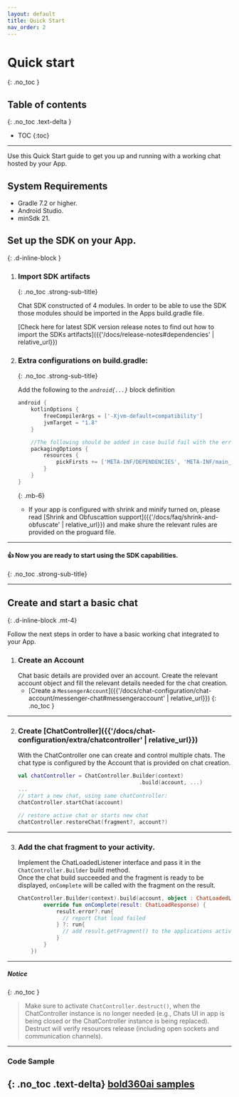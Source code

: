```yaml
---
layout: default
title: Quick Start
nav_order: 2
---
```


# Quick start
{: .no_toc }

## Table of contents
{: .no_toc .text-delta }

- TOC
{:toc}

---

Use this Quick Start guide to get you up and running with a working chat hosted by your App.   

## System Requirements  

* Gradle 7.2 or higher.
* Android Studio.
* minSdk 21. 

## Set up the SDK on your App.
{: .d-inline-block }

1. ### Import SDK artifacts 
    {: .no_toc .strong-sub-title}   
    
    Chat SDK constructed of 4 modules. In order to be able to use the SDK those modules should be imported in the Apps build.gradle file.

    [Check here for latest SDK version release notes to find out how to import the SDKs artifacts]({{'/docs/release-notes#dependencies' | relative_url}}) 

    
2. ### Extra configurations on build.gradle:
    {: .no_toc .strong-sub-title}  
   
    Add the following to the _`android{...}`_ block definition

    ```gradle
    android {
        kotlinOptions {
            freeCompilerArgs = ['-Xjvm-default=compatibility']
            jvmTarget = "1.8"
        }

        //The following should be added in case build fail with the error: "More than one file was found with OS independent path..."
        packagingOptions {
            resources {
                pickFirsts += ['META-INF/DEPENDENCIES', 'META-INF/main_debug.kotlin_module', 'META-INF/main_release.kotlin_module', 'META-INF/main_sdktesting.kotlin_module', 'META-INF/ui_debug.kotlin_module', 'META-INF/ui_release.kotlin_module']
            }
        }
    }
    ```
    {: .mb-6}


    - If your app is configured with shrink and minify turned on, please read [Shrink and Obfuscattion support]({{'/docs/faq/shrink-and-obfuscate' | relative_url}}) and make shure the relevant rules are provided on the proguard file.
    
---

#### 👍  Now you are ready to start using the SDK capabilities.
{: .no_toc .strong-sub-title}

---

## Create and start a basic chat  
{: .d-inline-block .mt-4}

Follow the next steps in order to have a basic working chat integrated to your App.

1. ### Create an Account
    Chat basic details are provided over an account.
    Create the relevant account object and fill the relevant details needed for the chat creation.
    - [Create a `MessengerAccount`]({{'/docs/chat-configuration/chat-account/messenger-chat#messengeraccount' | relative_url}})
    {: .no_toc }
     
---

2. ### Create [ChatController]({{'/docs/chat-configuration/extra/chatcontroller' | relative_url}})
    With the ChatController one can create and control multiple chats.
    The chat type is configured by the Account that is provided on chat creation.

    ```kotlin
    val chatController = ChatController.Builder(context)
                                          .build(account, ...)
    ...
    // start a new chat, using same chatController:
    chatController.startChat(account)

    // restore active chat or starts new chat
    chatController.restoreChat(fragment?, account?)
    ```
---

3. ### Add the chat fragment to your activity.

    Implement the ChatLoadedListener interface and pass it in the `ChatController.Builder` build method.   
    Once the chat build succeeded and the fragment is ready to be displayed, `onComplete` will be called with the fragment on the result. 

    ```kotlin
    ChatController.Builder(context).build(account, object : ChatLoadedListener {
            override fun onComplete(result: ChatLoadResponse) {
                result.error?.run{
                  // report Chat load failed
                } ?: run{
                  // add result.getFragment() to the applications activity.
                }
            }
        })
    ```
---

##### **Notice** 
{: .no_toc } 
> Make sure to activate `ChatController.destruct()`, when the ChatController instance is no longer needed (e.g., Chats UI in app is being closed or the ChatController instance is being replaced). Destruct will verify resources release (including open sockets and communication channels).  

---

### Code Sample
{: .no_toc .text-delta}
[bold360ai samples](https://github.com/bold360ai/bold360-mobile-samples-android)
-
